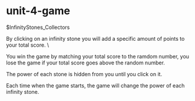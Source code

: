 # unit-4-game
$InfinityStones_Collectors

By clicking on an infinity stone you will add a specific amount of points to your total score.  \

You win the game by matching your total score to the ramdom number, you lose the game if your total score goes above the random number. 

The power of each stone is hidden from you until you click on it.  

Each time when the game starts, the game will change the power of each infinity stone.
